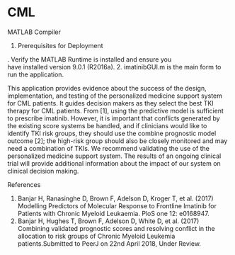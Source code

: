 # CML


MATLAB Compiler

1. Prerequisites for Deployment 

. Verify the MATLAB Runtime is installed and ensure you    
  have installed version 9.0.1 (R2016a). 
2. imatinibGUI.m is the main form to run the application.


This application provides evidence about the success of the design, implementation, and testing of the personalized medicine support system for CML patients. It guides decision makers as they select the best TKI therapy for CML patients. From [1], using the predictive model is sufficient to prescribe imatinib. However, it is important that conflicts generated by the existing score systems be handled, and if clinicians would like to identify TKI risk groups, they should use the combine prognostic model outcome [2]; the high-risk group should also be closely monitored and may need a combination of TKIs. 
We recommend validating the use of the personalized medicine support system. The results of an ongoing clinical trial will provide additional information about the impact of our system on clinical decision making.

References
1.	Banjar H, Ranasinghe D, Brown F, Adelson D, Kroger T, et al. (2017) Modelling Predictors of Molecular Response to Frontline Imatinib for Patients with Chronic Myeloid Leukaemia. PloS one 12: e0168947.
2.	Banjar H, Hughes T, Brown F, Adelson D, White D, et al. (2017) Combining validated prognostic scores and resolving conflict in the allocation to risk groups of Chronic Myeloid Leukemia patients.Submitted to PeerJ on  22nd April 2018, Under Review.

